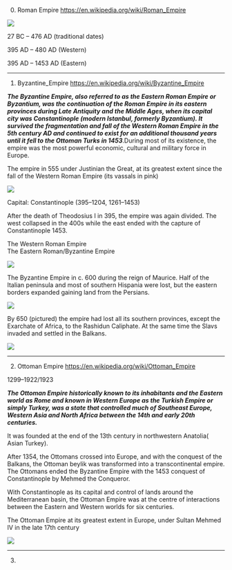 0) Roman Empire
https://en.wikipedia.org/wiki/Roman_Empire

![](https://upload.wikimedia.org/wikipedia/commons/0/00/Roman_Empire_Trajan_117AD.png)

27 BC – 476 AD (traditional dates)

395 AD – 480 AD (Western)

395 AD – 1453 AD (Eastern)





-------------------------------------------------------------------------------------------------------------------


1) Byzantine_Empire
https://en.wikipedia.org/wiki/Byzantine_Empire

***The Byzantine Empire, also referred to as the Eastern Roman Empire or Byzantium, was the continuation of the Roman Empire in its eastern provinces during Late Antiquity and the Middle Ages, when its capital city was Constantinople (modern Istanbul, formerly Byzantium). It survived the fragmentation and fall of the Western Roman Empire in the 5th century AD and continued to exist for an additional thousand years until it fell to the Ottoman Turks in 1453***.During most of its existence, the empire was the most powerful economic, cultural and military force in Europe. 

The empire in 555 under Justinian the Great, at its greatest extent since the fall of the Western Roman Empire (its vassals in pink)

![](https://upload.wikimedia.org/wikipedia/commons/9/9b/Justinian555AD.png)

Capital:	Constantinople (395–1204, 1261–1453)


After the death of Theodosius I in 395, the empire was again divided. The west collapsed in the 400s while the east ended with the capture of Constantinople 1453.

The Western Roman Empire \
The Eastern Roman/Byzantine Empire
  
![](https://upload.wikimedia.org/wikipedia/commons/7/78/Roman-empire-395AD.svg)


The Byzantine Empire in c. 600 during the reign of Maurice. Half of the Italian peninsula and most of southern Hispania were lost, but the eastern borders expanded gaining land from the Persians.

![](https://upload.wikimedia.org/wikipedia/commons/7/77/Byzantine_and_Sassanid_Empires_in_600_CE.png)


By 650 (pictured) the empire had lost all its southern provinces, except the Exarchate of Africa, to the Rashidun Caliphate. At the same time the Slavs invaded and settled in the Balkans.

![](https://upload.wikimedia.org/wikipedia/commons/6/64/Byzantiumby650AD.svg)


-------------------------------------------------------------------------------------------------------------------------

2) Ottoman Empire
https://en.wikipedia.org/wiki/Ottoman_Empire

1299–1922/1923

***The Ottoman Empire historically known to its inhabitants and the Eastern world as Rome and known in Western Europe as the Turkish Empire or simply Turkey, was a state that controlled much of Southeast Europe, Western Asia and North Africa between the 14th and early 20th centuries.***

It was founded at the end of the 13th century in northwestern Anatolia( Asian Turkey).

After 1354, the Ottomans crossed into Europe, and with the conquest of the Balkans, the Ottoman beylik was transformed into a transcontinental empire. The Ottomans ended the Byzantine Empire with the 1453 conquest of Constantinople by Mehmed the Conqueror.

With Constantinople as its capital and control of lands around the Mediterranean basin, the Ottoman Empire was at the centre of interactions between the Eastern and Western worlds for six centuries.


The Ottoman Empire at its greatest extent in Europe, under Sultan Mehmed IV in the late 17th century

![](https://upload.wikimedia.org/wikipedia/en/2/2b/OttomanEmpireMain.png)


----------------------------------------------------------------------------------------------------------------------

3) 



